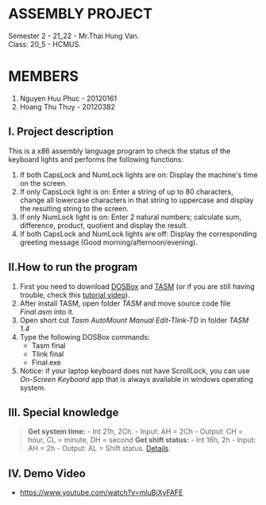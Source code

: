# ASSEMBLY PROJECT
Semester 2 - 21_22 - Mr.Thai Hung Van.\
Class: 20_5 - HCMUS.
# MEMBERS
1. Nguyen Huu Phuc - 20120161
2. Hoang Thu Thuy  - 20120382
## I. Project description
This is a x86 assembly language program to check the status of the keyboard lights and performs the following functions:
1. If both CapsLock and NumLock lights are on: Display the machine's time on the screen.
2. If only CapsLock light is on: Enter a string of up to 80 characters, change all lowercase characters in that string to uppercase and display the resulting string to the screen.
3. If only NumLock light is on: Enter 2 natural numbers;  calculate sum, difference, product, quotient and display the result.
4. If both CapsLock and NumLock lights are off: Display the corresponding greeting message (Good morning/afternoon/evening).
## II.How to run the program
1. First you need to download [DOSBox](https://www.dosbox.com/download.php?main=1) and [TASM](https://www.pconlife.com/viewfileinfo/tasm-1-4-windows-7-windows-8-64-bit-techapple-net-exe/) (or if you are still having trouble, check this [tutorial video](https://www.youtube.com/watch?v=JH-OCVkj3EY)). 
2. After install TASM, open folder *TASM* and move source code file *Final.asm* into it.
3. Open short cut *Tasm AutoMount Manual Edit-Tlink-TD* in folder *TASM 1.4*
4. Type the following DOSBox commands:
    - Tasm final
    - Tlink final
    - Final.exe
5. Notice: if your laptop keyboard does not have ScrollLock, you can use *On-Screen Keyboard* app that is always available in windows operating system.
## III. Special knowledge
> **Get system time:** 
    - Int 21h, 2Ch.
    - Input: AH = 2Ch
    - Output: CH = hour, CL = minute, DH = second
> **Get shift status:** 
    - Int 16h, 2h
    - Input: AH = 2h
    - Output: AL = Shift status. [Details](http://vitaly_filatov.tripod.com/ng/asm/asm_027.3.html).



## IV. Demo Video
- <https://www.youtube.com/watch?v=mIuBjXyFAFE>
